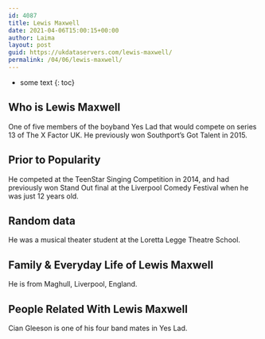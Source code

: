```yaml
---
id: 4087
title: Lewis Maxwell
date: 2021-04-06T15:00:15+00:00
author: Laima
layout: post
guid: https://ukdataservers.com/lewis-maxwell/
permalink: /04/06/lewis-maxwell/
---
```


* some text
{: toc}


## Who is Lewis Maxwell
                  
                  
                  
One of five members of the boyband Yes Lad that would compete on series 13 of The X Factor UK. He previously won Southport&#8217;s Got Talent in 2015.
                  
              
            
              
            
                
                
                
## Prior to Popularity
                  
                  
                  
He competed at the TeenStar Singing Competition in 2014, and had previously won Stand Out final at the Liverpool Comedy Festival when he was just 12 years old.
                  
              
            
              
            
                
                
                
## Random data
                  
                  
                  
He was a musical theater student at the Loretta Legge Theatre School.
                  
              
            
              
            
                
                
                
## Family & Everyday Life of Lewis Maxwell
                  
                  
                  
He is from Maghull, Liverpool, England.
                  
              
            
              
            
                
                
                
## People Related With Lewis Maxwell
                  
                  
                  
Cian Gleeson is one of his four band mates in Yes Lad.
                  
              
            
              
            
                
              
            
              
              
            
            
              
            
          
          
          